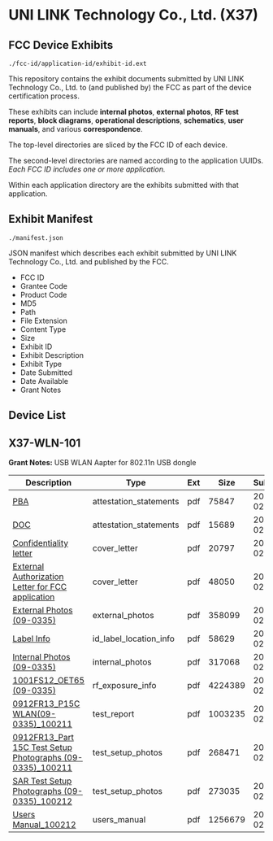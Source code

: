# UNI LINK Technology Co., Ltd. (X37)
## FCC Device Exhibits

```
./fcc-id/application-id/exhibit-id.ext
```

This repository contains the exhibit documents submitted by UNI LINK Technology Co., Ltd. to (and published by) the FCC as part of the device certification process.

These exhibits can include **internal photos**, **external photos**, **RF test reports**, **block diagrams**, **operational descriptions**, **schematics**, **user manuals**, and various **correspondence**.

The top-level directories are sliced by the FCC ID of each device.

The second-level directories are named according to the application UUIDs. *Each FCC ID includes one or more application.*

Within each application directory are the exhibits submitted with that application. 

## Exhibit Manifest

```
./manifest.json
```

JSON manifest which describes each exhibit submitted by UNI LINK Technology Co., Ltd. and published by the FCC.

- FCC ID
- Grantee Code
- Product Code
- MD5
- Path
- File Extension
- Content Type
- Size
- Exhibit ID
- Exhibit Description
- Exhibit Type
- Date Submitted
- Date Available
- Grant Notes

## Device List
## X37-WLN-101
**Grant Notes:** USB WLAN Aapter for 802.11n USB dongle

| Description | Type | Ext | Size | Submitted | Available |
| ----------- | ---- | --- | ---- | --------- | --------- |
| [PBA](X37-WLN-101/5449ef24eb86bfef83e7710890a9a883/1241132.pdf) | attestation_statements | pdf | 75847 | 2010-02-12 | 2010-02-22 |
| [DOC](X37-WLN-101/5449ef24eb86bfef83e7710890a9a883/1241136.pdf) | attestation_statements | pdf | 15689 | 2010-02-12 | 2010-02-22 |
| [Confidentiality letter](X37-WLN-101/5449ef24eb86bfef83e7710890a9a883/1241134.pdf) | cover_letter | pdf | 20797 | 2010-02-12 | 2010-02-22 |
| [External Authorization Letter for FCC application](X37-WLN-101/5449ef24eb86bfef83e7710890a9a883/1241135.pdf) | cover_letter | pdf | 48050 | 2010-02-12 | 2010-02-22 |
| [External Photos (09-0335)](X37-WLN-101/5449ef24eb86bfef83e7710890a9a883/1241137.pdf) | external_photos | pdf | 358099 | 2010-02-12 | 2010-02-22 |
| [Label Info](X37-WLN-101/5449ef24eb86bfef83e7710890a9a883/1241138.pdf) | id_label_location_info | pdf | 58629 | 2010-02-12 | 2010-02-22 |
| [Internal Photos (09-0335)](X37-WLN-101/5449ef24eb86bfef83e7710890a9a883/1241139.pdf) | internal_photos | pdf | 317068 | 2010-02-12 | 2010-02-22 |
| [1001FS12_OET65 (09-0335)](X37-WLN-101/5449ef24eb86bfef83e7710890a9a883/1241142.pdf) | rf_exposure_info | pdf | 4224389 | 2010-02-12 | 2010-02-22 |
| [0912FR13_P15C WLAN(09-0335)_100211](X37-WLN-101/5449ef24eb86bfef83e7710890a9a883/1241144.pdf) | test_report | pdf | 1003235 | 2010-02-12 | 2010-02-22 |
| [0912FR13_Part 15C Test Setup Photographs (09-0335)_100211](X37-WLN-101/5449ef24eb86bfef83e7710890a9a883/1241145.pdf) | test_setup_photos | pdf | 268471 | 2010-02-12 | 2010-02-22 |
| [SAR Test Setup Photographs (09-0335)_100212](X37-WLN-101/5449ef24eb86bfef83e7710890a9a883/1241147.pdf) | test_setup_photos | pdf | 273035 | 2010-02-12 | 2010-02-22 |
| [Users Manual_100212](X37-WLN-101/5449ef24eb86bfef83e7710890a9a883/1241146.pdf) | users_manual | pdf | 1256679 | 2010-02-12 | 2010-02-22 |
